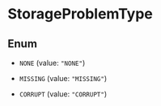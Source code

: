 

# StorageProblemType

## Enum


* `NONE` (value: `"NONE"`)

* `MISSING` (value: `"MISSING"`)

* `CORRUPT` (value: `"CORRUPT"`)



